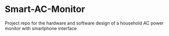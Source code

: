 # Smart-AC-Monitor
Project repo for the hardware and software design of a household AC power monitor with smartphone interface
